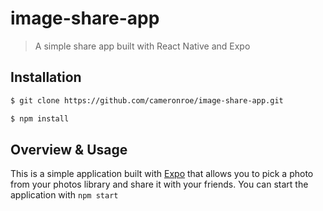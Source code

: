 # image-share-app

> A simple share app built with React Native and Expo

## Installation

```sh
$ git clone https://github.com/cameronroe/image-share-app.git

$ npm install
```

## Overview & Usage

This is a simple application built with [Expo](https://expo.dev/) that allows you to pick a photo from your photos library and share it with your friends. You can start the application with `npm start`
